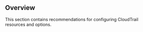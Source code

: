 ## Overview

This section contains recommendations for configuring CloudTrail resources and options.
